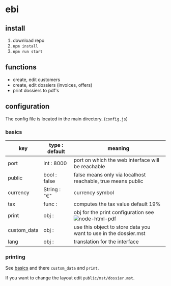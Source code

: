 # ebi

## install

1. download repo
2. `npm install`
3. `npm run start`

## functions

- create, edit customers
- create, edit dossiers (invoices, offers)
- print dossiers to pdf's

## configuration

The config file is located in the main directory. (`config.js`)

### basics

| key             | type : default  | meaning                                                                                                             |
| --------------- | --------------- | ------------------------------------------------------------------------------------------------------------------- |
| port            | int : 8000      | port on which the web interface will be reachable                                                                   |
| public          | bool : false    | false means only via localhost reachable, true means public                                                         |
| currency        | String : "€"    | currency symbol                                                                                                     |
| tax             | func :          | computes the tax value default 19%                                                                                  |
| print           | obj :           | obj for the print configuration see ![node-html-pdf](https://github.com/marcbachmann/node-html-pdf)                 |
| custom_data     | obj :           | use this object to store data you want to use in the dossier.mst                                                    |
| lang            | obj :           | translation for the interface                                                                                       |

### printing

See [basics](#basics) and there `custom_data` and `print`.

If you want to change the layout edit `public/mst/dossier.mst`.
